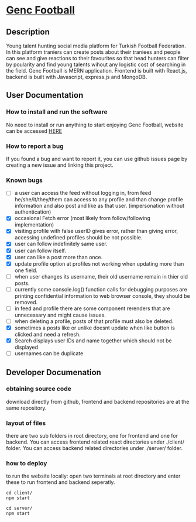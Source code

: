 # [Genc Football](http://www.gencfootball.com/)

## Description
Young talent hunting social media platform for Turkish Football Federation. In this platform traniers can create posts about their traniees and people can see and give reactions to their favourites so that head hunters can filter by poularity and find young talents wihout any logistic cost of searching in the field.
Genc Football is MERN application. Frontend is built with React.js, backend is built with Javascript, express.js and MongoDB.

## User Documentation
### How to install and run the software
No need to install or run anything to start enjoying Genc Football, website can be accessed [HERE](http://www.gencfootball.com/)
### How to report a bug
If you found a bug and want to report it, you can use github issues page by creating a new issue and linking this project.
### Known bugs
 - [ ] a user can access the feed without logging in, from feed he/she/it/they/them can access to any profile and than change profile information and also post and like as that user. (impersonation without authentication)
 - [x] occasional Fetch error (most likely from follow/following implementation)
 - [x] visiting profile with false userID gives error, rather than giving error, accessing undefined profiles should be not possible.
 - [x] user can follow indefinitely same user.
 - [x] user can follow itself.
 - [x] user can like a post more than once.
 - [x] update profile option at profiles not working when updating more than one field.
 - [ ] when user changes its username, their old username remain in thier old posts.
 - [ ] currently some console.log() function calls for debugging purposes are printing confidential information to web browser console, they should be removed.
 - [ ] in feed and profile there are some component rerenders that are unnecessary and might cause issues.
 - [ ] when deleting a profile, posts of that profile must also be deleted.
 - [x] sometimes a posts like or unlike doesnt update when like button is clicked and need a refresh.
 - [x] Search displays user IDs and name together which should not be displayed
 - [ ] usernames can be duplicate
## Developer Documenation
### obtaining source code
download directly from github, frontend and backend repositories are at the same repository.
### layout of files
there are two sub folders in root directory, one for frontend and one for backend. You can access frontend related react directories under ./client/ folder.
You can access backend related directories under ./server/ folder.
### how to deploy
to run the website locally:
open two terminals at root directory and enter these to run frontend and backend seperatly.
```
cd client/
npm start
```
```
cd server/
npm start
```
